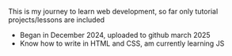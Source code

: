 This is my journey to learn web development, so far only tutorial projects/lessons are included
- Began in December 2024, uploaded to github march 2025
- Know how to write in HTML and CSS, am currently learning JS
